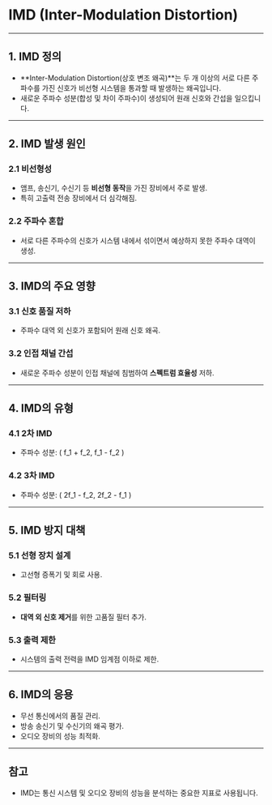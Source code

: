 # IMD (Inter-Modulation Distortion)

---

## 1. IMD 정의
- **Inter-Modulation Distortion(상호 변조 왜곡)**는 두 개 이상의 서로 다른 주파수를 가진 신호가 비선형 시스템을 통과할 때 발생하는 왜곡입니다.
- 새로운 주파수 성분(합성 및 차이 주파수)이 생성되어 원래 신호와 간섭을 일으킵니다.

---

## 2. IMD 발생 원인
### 2.1 비선형성
- 앰프, 송신기, 수신기 등 **비선형 동작**을 가진 장비에서 주로 발생.
- 특히 고출력 전송 장비에서 더 심각해짐.

### 2.2 주파수 혼합
- 서로 다른 주파수의 신호가 시스템 내에서 섞이면서 예상하지 못한 주파수 대역이 생성.

---

## 3. IMD의 주요 영향
### 3.1 신호 품질 저하
- 주파수 대역 외 신호가 포함되어 원래 신호 왜곡.
### 3.2 인접 채널 간섭
- 새로운 주파수 성분이 인접 채널에 침범하여 **스펙트럼 효율성** 저하.

---

## 4. IMD의 유형
### 4.1 2차 IMD
- 주파수 성분: \( f_1 + f_2, f_1 - f_2 \)
### 4.2 3차 IMD
- 주파수 성분: \( 2f_1 - f_2, 2f_2 - f_1 \)

---

## 5. IMD 방지 대책
### 5.1 선형 장치 설계
- 고선형 증폭기 및 회로 사용.
### 5.2 필터링
- **대역 외 신호 제거**를 위한 고품질 필터 추가.
### 5.3 출력 제한
- 시스템의 출력 전력을 IMD 임계점 이하로 제한.

---

## 6. IMD의 응용
- 무선 통신에서의 품질 관리.
- 방송 송신기 및 수신기의 왜곡 평가.
- 오디오 장비의 성능 최적화.

---

## 참고
- IMD는 통신 시스템 및 오디오 장비의 성능을 분석하는 중요한 지표로 사용됩니다.
